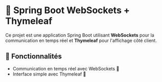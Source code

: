 # 📡 Spring Boot WebSockets + Thymeleaf

Ce projet est une application Spring Boot utilisant **WebSockets** pour la communication en temps réel et **Thymeleaf** pour l'affichage côté client.

## 🚀 Fonctionnalités
- Communication en temps réel avec WebSockets 📡
- Interface simple avec Thymeleaf 🎨
